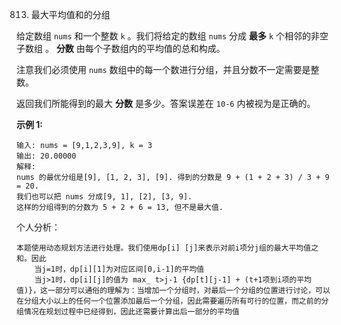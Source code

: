 813. 最大平均值和的分组

给定数组 `nums` 和一个整数 `k` 。我们将给定的数组 `nums` 分成 **最多** `k` 个相邻的非空子数组 。 **分数** 由每个子数组内的平均值的总和构成。

注意我们必须使用 `nums` 数组中的每一个数进行分组，并且分数不一定需要是整数。

返回我们所能得到的最大 **分数** 是多少。答案误差在 `10-6` 内被视为是正确的。

**示例 1:**

```
输入: nums = [9,1,2,3,9], k = 3
输出: 20.00000
解释: 
nums 的最优分组是[9], [1, 2, 3], [9]. 得到的分数是 9 + (1 + 2 + 3) / 3 + 9 = 20. 
我们也可以把 nums 分成[9, 1], [2], [3, 9]. 
这样的分组得到的分数为 5 + 2 + 6 = 13, 但不是最大值.
```



个人分析：

```
本题使用动态规划方法进行处理。我们使用dp[i] [j]来表示对前i项分j组的最大平均值之和。因此
    当j=1时，dp[i][1]为对应区间[0,i-1]的平均值
    当j>1时，dp[i][j]的值为 max_ t>j-1 {dp[t][j-1] + (t+1项到i项的平均值)}，这一部分可以通俗的理解为：当增加一个分组时，对最后一个分组的位置进行讨论，可以在分组大小以上的任何一个位置添加最后一个分组，因此需要遍历所有可行的位置，而之前的分组情况在规划过程中已经得到，因此还需要计算出后一部分的平均值
```

